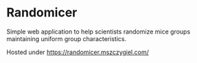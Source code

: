 # Randomicer

Simple web application to help scientists randomize mice groups maintaining uniform group characteristics.

Hosted under https://randomicer.mszczygiel.com/
